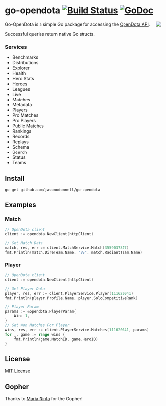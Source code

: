 # go-opendota [![Build Status](https://travis-ci.org/jasonodonnell/go-opendota.png)](https://travis-ci.org/jasonodonnell/go-opendota) [![GoDoc](https://godoc.org/github.com/jasonodonnell/go-opendota?status.png)](https://godoc.org/github.com/jasonodonnell/go-opendota)
<img align="right" src="https://i.imgur.com/3uHHUCD.png">

Go-OpenDota is a simple Go package for accessing the [OpenDota API](https://docs.opendota.com/#).  

Successful queries return native Go structs.

### Services

* Benchmarks
* Distributions
* Explorer
* Health
* Hero Stats
* Heroes
* Leagues
* Live
* Matches
* Metadata
* Players
* Pro Matches
* Pro Players
* Public Matches
* Rankings 
* Records 
* Replays
* Schema
* Search
* Status
* Teams 

## Install

```bash
go get github.com/jasonodonnell/go-opendota
```

## Examples

### Match

```go
// OpenDota client
client := opendota.NewClient(httpClient)

// Get Match Data
match, res, err := client.MatchService.Match(3559037317)
fmt.Println(match.DireTeam.Name, "VS", match.RadiantTeam.Name)
```

### Player

```go
// OpenDota client
client := opendota.NewClient(httpClient)

// Get Player Data
player, res, err := client.PlayerService.Player(111620041)
fmt.Println(player.Profile.Name, player.SoloCompetitiveRank)

// Player Param
params := &opendota.PlayerParam{
	Win: 1,
}
// Get Won Matches For Player
wins, res, err := client.PlayerService.Matches(111620041, params)
for _, game := range wins {
	fmt.Println(game.MatchID, game.HeroID)
}
```

## License

[MIT License](LICENSE)

## Gopher 

Thanks to [Maria Ninfa](http://marianinfa.mx/) for the Gopher!
